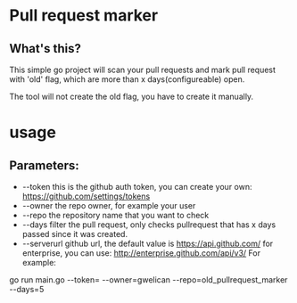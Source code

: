 
# Pull request marker

## What's this?

This simple go project will scan your pull requests and mark pull request with 'old' flag, which are more than x days(configureable) open.

The tool will not create the old flag, you have to create it manually.

# usage

## Parameters:
* --token this is the github auth token, you can create your own: https://github.com/settings/tokens
* --owner the repo owner, for example your user
* --repo the repository name that you want to check
* --days filter the pull request, only checks pullrequest that has x days passed since it was created.
* --serverurl github url, the default value is https://api.github.com/ for enterprise, you can use: http://enterprise.github.com/api/v3/
For example:

go run main.go --token=<token> --owner=gwelican --repo=old_pullrequest_marker --days=5

